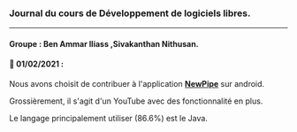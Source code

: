 ### Journal du cours de Développement de logiciels libres.

***
#### __Groupe__ : Ben Ammar Iliass ,Sivakanthan Nithusan.   

#### 📅 __01/02/2021__ : 

Nous avons choisit de contribuer à l'application __[NewPipe](https://github.com/TeamNewPipe/NewPipe)__ sur android.

Grossièrement, il s'agit d'un YouTube avec des fonctionnalité en plus.

Le langage principalement utiliser (86.6%) est le Java.
